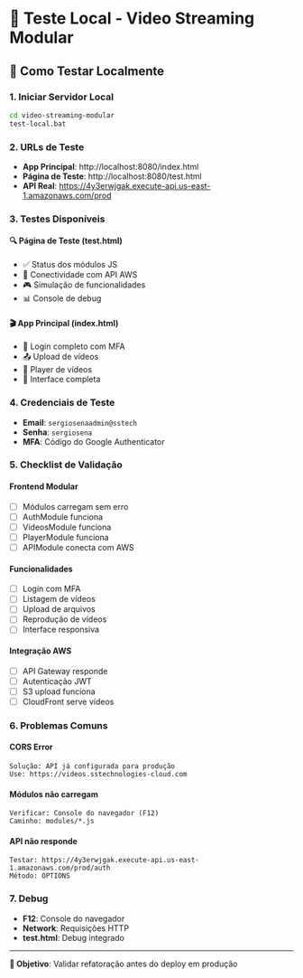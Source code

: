 # 🧪 Teste Local - Video Streaming Modular

## 🚀 Como Testar Localmente

### **1. Iniciar Servidor Local**
```bash
cd video-streaming-modular
test-local.bat
```

### **2. URLs de Teste**
- **App Principal**: http://localhost:8080/index.html
- **Página de Teste**: http://localhost:8080/test.html
- **API Real**: https://4y3erwjgak.execute-api.us-east-1.amazonaws.com/prod

### **3. Testes Disponíveis**

#### **🔍 Página de Teste (test.html)**
- ✅ Status dos módulos JS
- 🔗 Conectividade com API AWS
- 🎮 Simulação de funcionalidades
- 📊 Console de debug

#### **🎬 App Principal (index.html)**
- 🔐 Login completo com MFA
- 📤 Upload de vídeos
- 🎥 Player de vídeos
- 🎨 Interface completa

### **4. Credenciais de Teste**
- **Email**: `sergiosenaadmin@sstech`
- **Senha**: `sergiosena`
- **MFA**: Código do Google Authenticator

### **5. Checklist de Validação**

#### **Frontend Modular**
- [ ] Módulos carregam sem erro
- [ ] AuthModule funciona
- [ ] VideosModule funciona  
- [ ] PlayerModule funciona
- [ ] APIModule conecta com AWS

#### **Funcionalidades**
- [ ] Login com MFA
- [ ] Listagem de vídeos
- [ ] Upload de arquivos
- [ ] Reprodução de vídeos
- [ ] Interface responsiva

#### **Integração AWS**
- [ ] API Gateway responde
- [ ] Autenticação JWT
- [ ] S3 upload funciona
- [ ] CloudFront serve vídeos

### **6. Problemas Comuns**

#### **CORS Error**
```
Solução: API já configurada para produção
Use: https://videos.sstechnologies-cloud.com
```

#### **Módulos não carregam**
```
Verificar: Console do navegador (F12)
Caminho: modules/*.js
```

#### **API não responde**
```
Testar: https://4y3erwjgak.execute-api.us-east-1.amazonaws.com/prod/auth
Método: OPTIONS
```

### **7. Debug**
- **F12**: Console do navegador
- **Network**: Requisições HTTP
- **test.html**: Debug integrado

---

**🎯 Objetivo**: Validar refatoração antes do deploy em produção